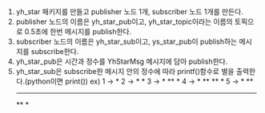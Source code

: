 1. yh_star 패키지를 만들고 publisher 노드 1개, subscriber 노드 1개를 만든다.
2. publisher 노드의 이름은 yh_star_pub이고, yh_star_topic이라는 이름의 토픽으로 0.5초에 한번 메시지를 publish한다.
3. subscriber 노드의 이름은 yh_star_sub이고, ys_star_pub이 publish하는 메시지를 subscribe한다.
4. yh_star_pub은 시간과 정수를 YhStarMsg 메시지에 담아 publish한다.
5. yh_star_sub은 subscribe한 메시지 안의 정수에 따라 printf()함수로 별을 출력한다.(python이면 print()) ex)
1 -> *
2 -> *
     *
3 -> *
     **
     *
4 -> *
     **
     **
     *
5 -> *
     **
     ***
     **
     *
